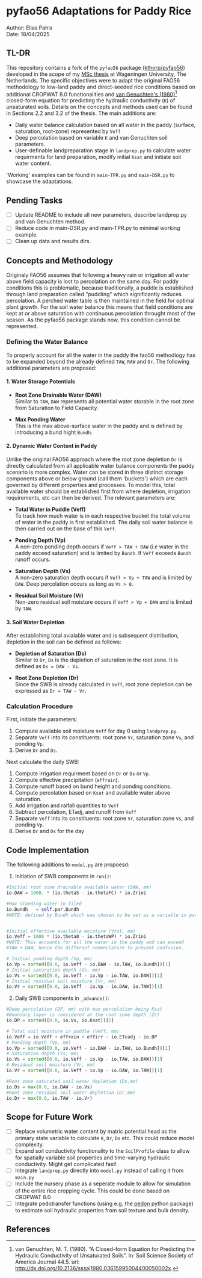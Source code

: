 # pyfao56 Adaptations for Paddy Rice

Author: Elias Pahls\
Date:   18/04/2025

## TL-DR

This repository contains a fork of the `pyfao56` package ([kthorp/pyfao56](https://github.com/kthorp/pyfao56)) developed
in the scope of my [MSc thesis](./docs/MSc.Thesis.Elias.Pahls.Modeling.FAO56.IRRI.India-compact.pdf) at Wageningen University, The Netherlands. The
specific objectives were to adapt the original FAO56 methodology to low-land
paddy and direct-seeded rice conditions based on additional CROPWAT 8.0
functionalities and  [van Genuchten's (1980)](./docs/vanGenuchten1980.pdf)[^1]
closed-form equation for predicting the hydraulic conductivity (`K`) of
unsaturated soils. Details on the concepts and methods used can be found in
Sections 2.2 and 3.2 of the thesis. The main additions are:

- Daily water balance calculation based on all water in the paddy (surface,
  saturation, root-zone) represented by `Veff`
- Deep percolation based on variable `K` and van Genuchten soil parameters.
- User-definable landpreparation stage in `landprep.py` to calculate water
  requirments for land preparation, modify initial `Ksat` and initiate soil
  water content.

'Working' examples can be found in `main-TPR.py` and `main-DSR.py` to showcase the adaptations.

## Pending Tasks

- [ ] Update README to include all new parameters, describe landprep.py and van
      Genuchten method.
- [ ] Reduce code in main-DSR.py and main-TPR.py to minimal working example.
- [ ] Clean up data and results dirs.

## Concepts and Methodology

Originaly FAO56 assumes that following a heavy rain or irrigation all water
above field capacity is lost to percolation on the same day. For paddy
conditions this is problematic, because traditionally, a puddle is established
through land preparation called "puddling" which significantly reduces
percolation. A perched water table is then maintained in the field for optimal
plant growth. For the soil water balance this means that field conditions are
kept at or above saturation with continuous percolation throught most of the
season. As the pyfao56 package stands now, this condition cannot be represented.

### Defining the Water Balance

To properly account for all the water in the paddy the fao56 methodlogy
has to be expanded beyond the already defined `TAW`, `RAW` and `Dr`. The
following additional parameters are proposed:

#### 1. Water Storage Potentials
- **Root Zone Drainable Water (DAW)**\
  Similar to `TAW`, `DAW` represents all
  potential water storable in the root zone from Saturation to Field Capacity.
 
- **Max Ponding Water** \
  This is the max above-surface water in the paddy and
  is defined by introducing a bund hight `Bundh`.
 
#### 2. Dynamic Water Content in Paddy

Unlike the original FAO56 approach where the root zone depletion `Dr` is
directly calculated from all applicable water balance components the paddy
scenario is more complex. Water can be stored in three distinct storage
components above or below ground (call them 'buckets') which are each governed
by different properties and processes. To model this, total available water
should be established first from where depletion, irrigation requirements, etc
can then be derived. The relevant parameters are:

- **Total Water in Puddle (Veff)**\
  To track how much water is in each respective bucket the total volume of
  water in the paddy is first established. The daily soil water balance is then
  carried out on the base of this `Veff`.
  
- **Ponding Depth (Vp)**\
  A non-zero ponding depth occurs if `Veff > TAW + DAW` (i.e water in the paddy
  exceed saturation) and is limited by `Bundh`. If `Veff` exceeds `Bundh`
  runoff occurs.
  
- **Saturation Depth (Vs)**\
  A non-zero saturation depth occurs if `Veff > Vp + TAW` and is limited by
  `DAW`. Deep percolation occurs as long as `Vs > 0`.
  
- **Residual Soil Moisture (Vr)**\
  Non-zero residual soil moisture occurs if `Veff > Vp + DAW` and is limited by
  `TAW`.

#### 3. Soil Water Depletion

After establishing total avialable water and is subsequent distribution,
depletion in the soil can be defined as follows:

- **Depletion of Saturation (Ds)**\
  Similar to `Dr`, `Ds` is the depletion of saturation in the root zone. It is
  defined as `Ds = DAW - Vs`.
 
- **Root Zone Depletion (Dr)**\
  Since the SWB is already calculated in `Veff`, root zone depletion can be
  expressed as `Dr = TAW - Vr`.

### Calculation Procedure

First, initiate the parameters:

1. Compute available soil moisture `Veff` for day 0 using `landprep.py`.
2. Separate `Veff` into its constituents: root zone `Vr`, saturation zone
  `Vs`, and ponding `Vp`.
3. Derive `Dr` and `Ds`.
 
Next calculate the daily SWB:

1. Compute irrigation requirment based on `Dr` or `Ds` or `Vp`.
2. Compute effective precipitation (`effrain`).
3. Compute runoff based on bund height and ponding conditions.
4. Compute percolation based on `Ksat` and available water above saturation.
5. Add irrigation and raifall quantities to `Veff`
6. Subtract percolation, ETadj, and runoff from `Veff`
7. Separate `Veff` into its constituents: root zone `Vr`, saturation zone
  `Vs`, and ponding `Vp`.
8. Derive `Dr` and `Ds` for the day

## Code Implementation

The following additions to `model.py` are propoesd:

1. Initiation of SWB components in `run()`:
  ```python
  #Initial root zone drainable available water (DAW, mm)
  io.DAW = 1000. * (io.thetaS - io.thetaFC) * io.Zrini

  #Max standing water in filed
  io.Bundh   = self.par.Bundh
  #NOTE: defined by Bundh which was chosen to be set as a variable in parameters.py


  #Initial effective available moisture (Vtot, mm)
  io.Veff = 1000 * (io.theta0 - io.thetaWP) * io.Zrini
  #NOTE: This accounts for all the water in the paddy and can exceed 
  #TAW + DAW, hence the different nomenclature to prevent confusion.

  # Initial ponding depth (Vp, mm)
  io.Vp = sorted([0.0, io.Veff - io.DAW - io.TAW, io.Bundh])[1]
  # Initial saturation depth (Vs, mm)
  io.Vs = sorted([0.0, io.Veff - io.Vp - io.TAW, io.DAW])[1]
  # Initial residual soil moisture (Vr, mm)
  io.Vr = sorted([0.0, io.Veff - io.Vp - io.DAW, io.TAW])[1]
  ```


2. Daily SWB components in `_advance()`:
  ```python
  #Deep percolation (DP, mm) with max percolation being Ksat
  #Boundary layer is considered at the root zone depth (Zr)
  io.DP = sorted([0.0, io.Vs, io.Ksat])[1]

  # Total soil moisture in puddle (Veff, mm)
  io.Veff = io.Veff + effrain + effirr - io.ETcadj - io.DP
  # Ponding depth (Vp, mm)
  io.Vp = sorted([0.0, io.Veff - io.DAW - io.TAW, io.Bundh])[1]
  # Saturation depth (Vs, mm)
  io.Vs = sorted([0.0, io.Veff - io.Vp - io.TAW, io.DAW])[1]
  # Residual soil moisture (Vr, mm)
  io.Vr = sorted([0.0, io.Veff - io.Vp - io.DAW, io.TAW])[1]

  #Root zone saturated soil water depletion (Ds,mm)
  io.Ds = max(0.0, io.DAW - io.Vs)
  #Root zone residual soil water depletion (Dr,mm)
  io.Dr = max(0.0, io.TAW - io.Vr)
  ```

## Scope for Future Work 

- [ ] Replace volumetric water content by matric potential head as the primary
      state variable to calculate `K`, `Dr`, `Ds` etc. This could reduce model complexity.
- [ ] Expand soil conductivity functionality to the `SoilProfile` class to allow
      for spatially variable soil properties and time-varying hydraulic
      conductivity. Might get complicated fast!
- [ ] Integrate `landprep.py` directly into `model.py` instead of calling it
      from `main.py`
- [ ] Include the nursery phase as a seperate module to allow for simulation of
      the entire rice cropping cycle. This could be done based on CROPWAT 8.0
- [ ] Integrate pedotransfer functions (using e.g. the
      [pedon](https://github.com/martinvonk/pedon) python package) to estimate
      soil hydraulic properties from soil texture and bulk density.

## References

[^1]: van Genuchten, M. T. (1980). “A Closed-form Equation for Predicting the Hydraulic
Conductivity of Unsaturated Soils”. In: Soil Science Society of America Journal
44.5. url: http://dx.doi.org/10.2136/sssaj1980.03615995004400050002x.
